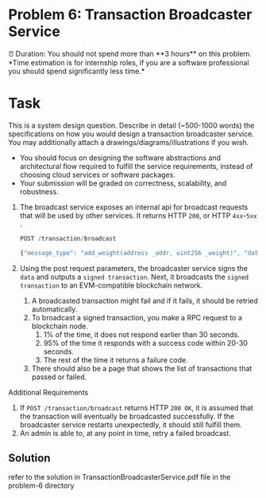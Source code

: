 # Problem 6: Transaction Broadcaster Service

<aside>
⏰ Duration: You should not spend more than **3 hours** on this problem.
*Time estimation is for internship roles, if you are a software professional you should spend significantly less time.*

</aside>

# Task

This is a system design question. Describe in detail (~500-1000 words) the specifications on how you would design a transaction broadcaster service. You may additionally attach a drawings/diagrams/illustrations if you wish.

- You should focus on designing the software abstractions and architectural flow required to fulfill the service requirements, instead of choosing cloud services or software packages.
- Your submission will be graded on correctness, scalability, and robustness.

1. The broadcast service exposes an internal api for broadcast requests that will be used by other services.
It returns HTTP `200`, or HTTP `4xx`-`5xx` .
    
    ```jsx
    POST /transaction/broadcast 
    
    {"message_type": "add_weight(address _addr, uint256 _weight)", "data": "0xd71363280000000000000000000000005eb715d601c2f27f83cb554b6b36e047822fb70a00000000000000000000000000000000000000000000000000000000000000fa"}
    ```
    
2. Using the post request parameters, the broadcaster service signs the `data` and outputs a `signed transaction`. Next, it broadcasts the `signed transaction` to an EVM-compatible blockchain network.
    1. A broadcasted transaction might fail and if it fails, it should be retried automatically.
    2. To broadcast a signed transaction, you make a RPC request to a blockchain node. 
        1. 1% of the time, it does not respond earlier than 30 seconds. 
        2. 95% of the time it responds with a success code within 20-30 seconds. 
        3. The rest of the time it returns a failure code.
    3. There should also be a page that shows the list of transactions that passed or failed.

Additional Requirements

1. If `POST /transaction/broadcast` returns HTTP `200 OK`, it is assumed that the transaction will eventually be broadcasted successfully. If the broadcaster service restarts unexpectedly, it should still fulfill them.
2. An admin is able to, at any point in time, retry a failed broadcast.

## Solution

refer to the solution in TransactionBroadcasterService.pdf file in the problem-6 directory